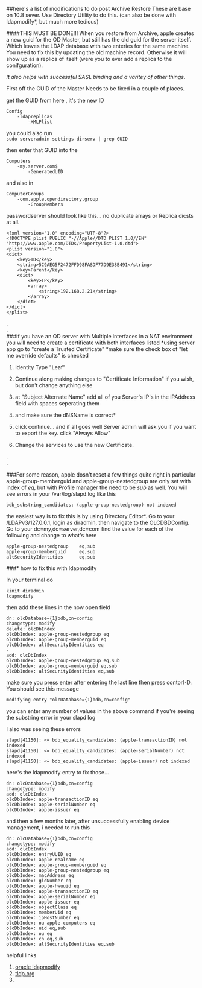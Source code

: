 ##here's a list of modifications to do post Archive Restore
These are base on 10.8 sever.  Use Directory Utility to do this. (can also be done with ldapmodify*, but much more tedious)

####THIS MUST BE DONE!!!
When you restore from Archive, apple creates a new guid for the OD Master, but still has the old guid for the server itself.   Which leaves the LDAP database with two enteries for the same machine.  You need to fix this by updating the old machine record. Otherwise it will show up as a replica of itself (were you to ever add a replica to the conifguration).

_It also helps with successful SASL binding and a varitey of other things._

First off the GUID of the Master Needs to be fixed in a couple of places.  

get the GUID from  here , it's the new ID

	Config
		-ldapreplicas
			-XMLPlist

you could also run  
`sudo serveradmin settings dirserv | grep GUID`

then enter that GUID into the

	Computers  
		-my.server.com$
			-GeneratedUID

and also in 

	ComputerGroups
		-com.apple.opendirectory.group
			-GroupMembers


passwordserver should look like this... no duplicate arrays or Replica dicsts at all.

	<?xml version="1.0" encoding="UTF-8"?>
	<!DOCTYPE plist PUBLIC "-//Apple//DTD PLIST 1.0//EN" "http://www.apple.com/DTDs/PropertyList-1.0.dtd">
	<plist version="1.0">
	<dict>
		<key>ID</key>
		<string>5C9AEG5F2472FFD98FASDF77D9E38B491</string>
		<key>Parent</key>
		<dict>
			<key>IP</key>
			<array>
				<string>192.168.2.21</string>
			</array>
		</dict>
	</dict>
	</plist>
.  
.  
###If you have an OD server with Multiple interfaces in a NAT environment
you will need to create a certificate with both interfaces listed 
*using server app go to "create a Trusted Certificate"
*make sure the check box of "let me override defaults" is checked

1. Identity Type "Leaf"

2. Continue along making changes to "Certificate Information" if you wish, but don't change anything else

3. at "Subject Alternate Name" add all of you Server's IP's in the iPAddress field with spaces seperating them

4. and make sure the dNSName is correct*

5. click continue... and if all goes well Server admin will ask you if you want to export the key.  click "Always Allow"  

6. Change the services to use the new Certificate.  
		
.  
.  

###For some reason, apple dosn't reset a few things quite right
in particular apple-group-memberguid and apple-group-nestedgroup are only set with index of *eq*, but with Profile manager the need to be *sub* as well.  You will see errors in your /var/log/slapd.log like this

	bdb_substring_candidates: (apple-group-nestedgroup) not indexed

the easiest way is to fix this is by using Directory Editor\*.   Go to your /LDAPv3/127.0.0.1, login as diradmin, then navigate to the OLCDBDConfig.  Go to your dc=my,dc=server,dc=com  find the value for each of the following and change to what's here

```
apple-group-nestedgroup    eq,sub
apple-group-memberguid     eq,sub
altSecurityIdentities      eq,sub
```



###* how to fix this with ldapmodify

In your terminal do

```
kinit diradmin
ldapmodify
```

then add these lines in the now open field

```
dn: olcDatabase={1}bdb,cn=config
changetype: modify
delete: olcDbIndex
olcDbIndex: apple-group-nestedgroup eq
olcDbIndex: apple-group-memberguid eq
olcDbIndex: altSecurityIdentities eq
-
add: olcDbIndex
olcDbIndex: apple-group-nestedgroup eq,sub
olcDbIndex: apple-group-memberguid eq,sub
olcDbIndex: altSecurityIdentities eq,sub
```

make sure you press enter after entering the last line then
press contorl-D. You should see this message

	modifying entry "olcDatabase={1}bdb,cn=config"

you can enter any number of values in the above command if you're seeing the substring error in your slapd log


I also was seeing these errors 

```
slapd[41150]: <= bdb_equality_candidates: (apple-transactionID) not indexed
slapd[41150]: <= bdb_equality_candidates: (apple-serialNumber) not indexed
slapd[41150]: <= bdb_equality_candidates: (apple-issuer) not indexed
```

here's the ldapmodify entry to fix those...

```
dn: olcDatabase={1}bdb,cn=config
changetype: modify
add: olcDbIndex
olcDbIndex: apple-transactionID eq
olcDbIndex: apple-serialNumber eq
olcDbIndex: apple-issuer eq
```

and then a few months later, after unsuccessfully enabling device management,
i needed to run this
```
dn: olcDatabase={1}bdb,cn=config
changetype: modify
add: olcDbIndex
olcDbIndex: entryUUID eq
olcDbIndex: apple-realname eq
olcDbIndex: apple-group-memberguid eq
olcDbIndex: apple-group-nestedgroup eq
olcDbIndex: macAddress eq
olcDbIndex: gidNumber eq
olcDbIndex: apple-hwuuid eq
olcDbIndex: apple-transactionID eq
olcDbIndex: apple-serialNumber eq
olcDbIndex: apple-issuer eq
olcDbIndex: objectClass eq
olcDbIndex: memberUid eq
olcDbIndex: ipHostNumber eq
olcDbIndex: ou apple-computers eq
olcDbIndex: uid eq,sub
olcDbIndex: ou eq
olcDbIndex: cn eq,sub
olcDbIndex: altSecurityIdentities eq,sub
```



helpful links
	
1. [oracle ldapmodify](http://docs.oracle.com/cd/E19528-01/819-0995/6n3cq3apv/index.html)  
2. [tldp.org](http://tldp.org/HOWTO/LDAP-HOWTO/utilities.html)  
3. []()